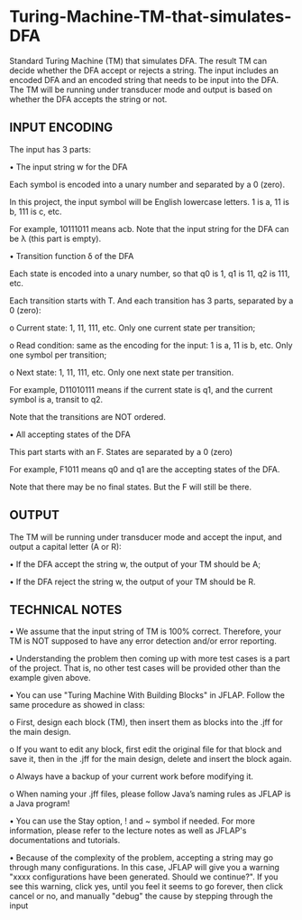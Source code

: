# Turing-Machine-TM-that-simulates-DFA

Standard Turing Machine (TM) that simulates DFA. The result TM can decide whether the DFA accept or rejects a string.
The input includes an encoded DFA and an encoded string that needs to be input into the DFA. The TM will be running under transducer mode and output is based on whether the DFA accepts the string or not.

## INPUT ENCODING

The input has 3 parts:

• The input string w for the DFA

Each symbol is encoded into a unary number and separated by a 0 (zero).

In this project, the input symbol will be English lowercase letters. 1 is a, 11 is b, 111 is c, etc.

For example, 10111011 means acb. Note that the input string for the DFA can be λ (this part is empty).

• Transition function δ of the DFA

Each state is encoded into a unary number, so that q0 is 1, q1 is 11, q2 is 111, etc.

Each transition starts with T. And each transition has 3 parts, separated by a 0 (zero):

o Current state: 1, 11, 111, etc. Only one current state per transition;

o Read condition: same as the encoding for the input: 1 is a, 11 is b, etc. Only one symbol per transition;

o Next state: 1, 11, 111, etc. Only one next state per transition.

For example, D11010111 means if the current state is q1, and the current symbol is a, transit to q2.

Note that the transitions are NOT ordered.

• All accepting states of the DFA

This part starts with an F. States are separated by a 0 (zero)

For example, F1011 means q0 and q1 are the accepting states of the DFA.

Note that there may be no final states. But the F will still be there.

## OUTPUT

The TM will be running under transducer mode and accept the input, and output a capital letter (A or R):

• If the DFA accept the string w, the output of your TM should be A;

• If the DFA reject the string w, the output of your TM should be R.

## TECHNICAL NOTES

• We assume that the input string of TM is 100% correct. Therefore, your TM is NOT supposed to have any
error detection and/or error reporting.

• Understanding the problem then coming up with more test cases is a part of the project. That is, no other test
cases will be provided other than the example given above.

• You can use "Turing Machine With Building Blocks" in JFLAP. Follow the same procedure as showed in class:

o First, design each block (TM), then insert them as blocks into the .jff for the main design.

o If you want to edit any block, first edit the original file for that block and save it, then in the .jff for the
main design, delete and insert the block again.

o Always have a backup of your current work before modifying it.

o When naming your .jff files, please follow Java’s naming rules as JFLAP is a Java program!

• You can use the Stay option, ! and ~ symbol if needed. For more information, please refer to the lecture notes
as well as JFLAP's documentations and tutorials.

• Because of the complexity of the problem, accepting a string may go through many configurations. In this case,
JFLAP will give you a warning "xxxx configurations have been generated. Should we continue?". If you see this
warning, click yes, until you feel it seems to go forever, then click cancel or no, and manually "debug" the cause
by stepping through the input
